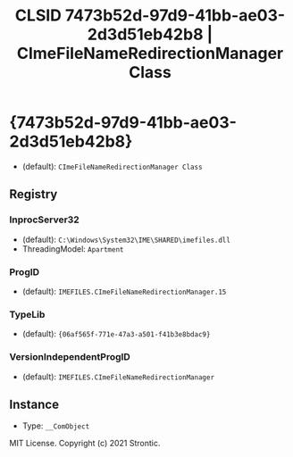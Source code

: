 ﻿---
title: "CLSID 7473b52d-97d9-41bb-ae03-2d3d51eb42b8 | CImeFileNameRedirectionManager Class"
excerpt: What is COM-Object CLSID 7473b52d-97d9-41bb-ae03-2d3d51eb42b8?
---

# {7473b52d-97d9-41bb-ae03-2d3d51eb42b8}

* (default): `CImeFileNameRedirectionManager Class`

## Registry


### InprocServer32

* (default): `C:\Windows\System32\IME\SHARED\imefiles.dll`
* ThreadingModel: `Apartment`

### ProgID

* (default): `IMEFILES.CImeFileNameRedirectionManager.15`

### TypeLib

* (default): `{06af565f-771e-47a3-a501-f41b3e8bdac9}`

### VersionIndependentProgID

* (default): `IMEFILES.CImeFileNameRedirectionManager`

## Instance

* Type: `__ComObject`

MIT License. Copyright (c) 2021 Strontic.


